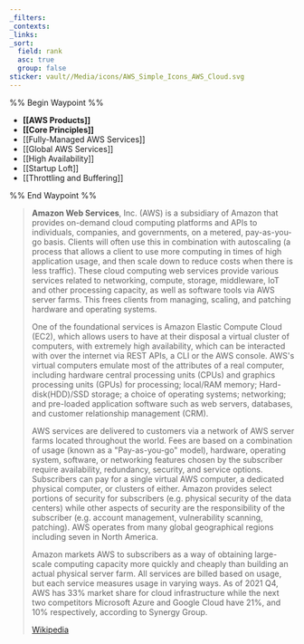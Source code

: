 ```yaml
---
_filters: 
_contexts: 
_links: 
_sort:
  field: rank
  asc: true
  group: false
sticker: vault//Media/icons/AWS_Simple_Icons_AWS_Cloud.svg
---
```

%% Begin Waypoint %%
- **[[AWS Products]]**
- **[[Core Principles]]**
- [[Fully-Managed AWS Services]]
- [[Global AWS Services]]
- [[High Availability]]
- [[Startup Loft]]
- [[Throttling and Buffering]]

%% End Waypoint %%

> **Amazon Web Services**, Inc. (AWS) is a subsidiary of Amazon that provides on-demand cloud computing platforms and APIs to individuals, companies, and governments, on a metered, pay-as-you-go basis. Clients will often use this in combination with autoscaling (a process that allows a client to use more computing in times of high application usage, and then scale down to reduce costs when there is less traffic). These cloud computing web services provide various services related to networking, compute, storage, middleware, IoT and other processing capacity, as well as software tools via AWS server farms.  This frees clients from managing, scaling, and patching hardware and operating systems. 
>
> One of the foundational services is Amazon Elastic Compute Cloud (EC2), which allows users to have at their disposal a virtual cluster of computers, with extremely high availability, which can be interacted with over the internet via REST APIs, a CLI or the AWS console.  AWS's virtual computers emulate most of the attributes of a real computer, including hardware central processing units (CPUs) and graphics processing units (GPUs) for processing; local/RAM memory; Hard-disk(HDD)/SSD storage; a choice of operating systems; networking; and pre-loaded application software such as web servers, databases, and customer relationship management (CRM).
>
> AWS services are delivered to customers via a network of AWS server farms located throughout the world. Fees are based on a combination of usage (known as a "Pay-as-you-go" model), hardware, operating system, software, or networking features chosen by the subscriber require availability, redundancy, security, and service options. Subscribers can pay for a single virtual AWS computer, a dedicated physical computer, or clusters of either. Amazon provides select portions of security for subscribers (e.g. physical security of the data centers) while other aspects of security are the responsibility of the subscriber (e.g. account management, vulnerability scanning, patching). AWS operates from many global geographical regions including seven in North America.
>
> Amazon markets AWS to subscribers as a way of obtaining large-scale computing capacity more quickly and cheaply than building an actual physical server farm. All services are billed based on usage, but each service measures usage in varying ways. As of 2021 Q4, AWS has 33% market share for cloud infrastructure while the next two competitors Microsoft Azure and Google Cloud have 21%, and 10% respectively, according to Synergy Group.
>
> [Wikipedia](https://en.wikipedia.org/wiki/Amazon%20Web%20Services)
